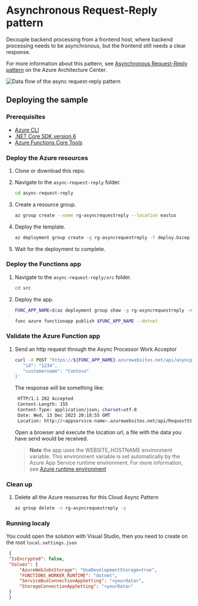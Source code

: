 # Asynchronous Request-Reply pattern

Decouple backend processing from a frontend host, where backend processing needs to be asynchronous, but the frontend still needs a clear response.

For more information about this pattern, see [Asynchronous Request-Reply pattern](https://docs.microsoft.com/azure/architecture/patterns/async-request-reply) on the Azure Architecture Center.

![Data flow of the async request-reply pattern](https://docs.microsoft.com/en-us/azure/architecture/patterns/_images/async-request-fn.png)

## Deploying the sample

### Prerequisites

- [Azure CLI](https://docs.microsoft.com/cli/azure/install-azure-cli?view=azure-cli-latest)
- [.NET Core SDK version 6](https://dotnet.microsoft.com/en-us/download)
- [Azure Functions Core Tools](https://docs.microsoft.com/azure/azure-functions/functions-run-local#v4)

### Deploy the Azure resources

1. Clone or download this repo.

2. Navigate to the `async-request-reply` folder.

   ```bash
   cd async-request-reply
   ```

3. Create a resource group.

   ```bash
   az group create --name rg-asyncrequestreply --location eastus
   ```

4. Deploy the template.

   ```bash
   az deployment group create -g rg-asyncrequestreply -f deploy.bicep
   ```

5. Wait for the deployment to complete.

### Deploy the Functions app

1. Navigate to the `async-request-reply/src` folder.

   ```bash
   cd src
   ```

2. Deploy the app.

   ```bash
   FUNC_APP_NAME=$(az deployment group show -g rg-asyncrequestreply -n deploy --query properties.outputs.functionAppName.value -o tsv)

   func azure functionapp publish $FUNC_APP_NAME --dotnet
   ```

### Validate the Azure Function app

1. Send an http request through the Async Processor Work Acceptor

   ```bash
   curl -X POST "https://${FUNC_APP_NAME}.azurewebsites.net/api/asyncprocessingworkacceptor" --header 'Content-Type: application/json' --header 'Accept: application/json' -k -i -d '{
      "id": "1234",
      "customername": "Contoso"
   }'
   ```

   The response will be something like:

   ```bash
    HTTP/1.1 202 Accepted
    Content-Length: 155
    Content-Type: application/json; charset=utf-8
    Date: Wed, 13 Dec 2023 20:18:55 GMT
    Location: http://<appservice-name>.azurewebsites.net/api/RequestStatus/<guid>
   ```

   Open a browser and execute the location url, a file with the data you have send would be received.

   > **Note** the app uses the WEBSITE_HOSTNAME environment variable. This environment variable is set automatically by the Azure App Service runtime environment. For more information, see [Azure runtime environment](https.://github.com/projectkudu/kudu/wiki/Azure-runtime-environment)

### Clean up

1. Delete all the Azure resources for this Cloud Async Pattern

   ```bash
   az group delete -n rg-asyncrequestreply -y
   ```

### Running localy

You could open the solution with Visual Studio, then you need to create on the root `local.settings.json`

   ```json
    {
    "IsEncrypted": false,
    "Values": {
        "AzureWebJobsStorage": "UseDevelopmentStorage=true",
        "FUNCTIONS_WORKER_RUNTIME": "dotnet",
        "ServiceBusConnectionAppSetting": "<yourdata>",
        "StorageConnectionAppSetting": "<yourData>"
    }
    }
   ```